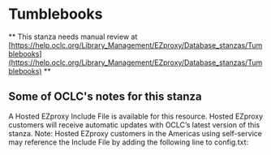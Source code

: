 # Tumblebooks
** This stanza needs manual review at [https://help.oclc.org/Library_Management/EZproxy/Database_stanzas/Tumblebooks](https://help.oclc.org/Library_Management/EZproxy/Database_stanzas/Tumblebooks) **

## Some of OCLC's notes for this stanza

A Hosted EZproxy Include File is available for this resource. Hosted EZproxy customers will receive automatic updates with OCLC&rsquo;s latest version of this stanza. Note: Hosted EZproxy customers in the Americas using self-service may reference the Include File by adding the following line to config.txt:

&nbsp;

